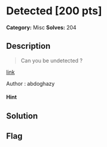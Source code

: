 # Detected [200 pts]

**Category:** Misc
**Solves:** 204

## Description
>Can you be undetected ?

[link](http://20.121.121.120:8000/)

Author : abdoghazy

#### Hint 

## Solution

## Flag

